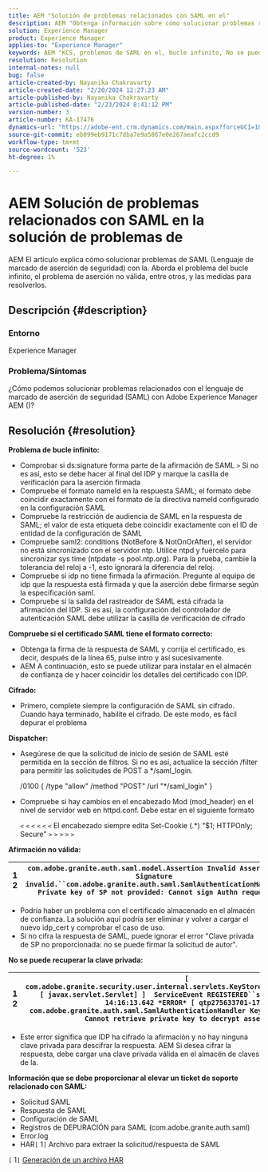 ```yaml
---
title: AEM "Solución de problemas relacionados con SAML en el"
description: AEM "Obtenga información sobre cómo solucionar problemas relacionados con SAML en la administración de etiquetas de. Compruebe el problema de bucle infinito y si el certificado SAML está en el formato adecuado."
solution: Experience Manager
product: Experience Manager
applies-to: "Experience Manager"
keywords: AEM "KCS, problemas de SAML en el, bucle infinito, No se puede recuperar la clave privada, archivo HAR1, solicitud SAML, registros de DEPURACIÓN para SAML, com.adobe.granite.auth.saml, experience manager"
resolution: Resolution
internal-notes: null
bug: false
article-created-by: Nayanika Chakravarty
article-created-date: "2/20/2024 12:27:23 AM"
article-published-by: Nayanika Chakravarty
article-published-date: "2/23/2024 8:41:12 PM"
version-number: 3
article-number: KA-17476
dynamics-url: "https://adobe-ent.crm.dynamics.com/main.aspx?forceUCI=1&pagetype=entityrecord&etn=knowledgearticle&id=c34ad2cd-86cf-ee11-9079-6045bd006239"
source-git-commit: eb099eb9171c7dba7e9a5867e0e267aeafc2ccd9
workflow-type: tm+mt
source-wordcount: '523'
ht-degree: 1%

---
```


# AEM Solución de problemas relacionados con SAML en la solución de problemas de


AEM El artículo explica cómo solucionar problemas de SAML (Lenguaje de marcado de aserción de seguridad) con la. Aborda el problema del bucle infinito, el problema de aserción no válida, entre otros, y las medidas para resolverlos.

## Descripción {#description}


### <b>Entorno</b>

Experience Manager



### <b>Problema/Síntomas</b>

¿Cómo podemos solucionar problemas relacionados con el lenguaje de marcado de aserción de seguridad (SAML) con Adobe Experience Manager AEM ()?


## Resolución {#resolution}


<b>Problema de bucle infinito:</b>

- Comprobar si ds:signature forma parte de la afirmación de SAML `>`  Si no es así, esto se debe hacer al final del IDP y marque la casilla de verificación para la aserción firmada
- Compruebe el formato nameId en la respuesta SAML; el formato debe coincidir exactamente con el formato de la directiva nameId configurado en la configuración SAML
- Compruebe la restricción de audiencia de SAML en la respuesta de SAML; el valor de esta etiqueta debe coincidir exactamente con el ID de entidad de la configuración de SAML
- Compruebe saml2: conditions (NotBefore &amp; NotOnOrAfter), el servidor no está sincronizado con el servidor ntp. Utilice ntpd y fuércelo para sincronizar sys time (ntpdate -s pool.ntp.org). Para la prueba, cambie la tolerancia del reloj a -1, esto ignorará la diferencia del reloj.
- Compruebe si idp no tiene firmada la afirmación. Pregunte al equipo de idp que la respuesta está firmada y que la aserción debe firmarse según la especificación saml.
- Compruebe si la salida del rastreador de SAML está cifrada la afirmación del IDP. Si es así, la configuración del controlador de autenticación SAML debe utilizar la casilla de verificación de cifrado


<b>Compruebe si el certificado SAML tiene el formato correcto:</b>

- Obtenga la firma de la respuesta de SAML y corrija el certificado, es decir, después de la línea 65, pulse intro y así sucesivamente.
- AEM A continuación, esto se puede utilizar para instalar en el almacén de confianza de y hacer coincidir los detalles del certificado con IDP.


<b>Cifrado:</b>

- Primero, complete siempre la configuración de SAML sin cifrado. Cuando haya terminado, habilite el cifrado. De este modo, es fácil depurar el problema


<b>Dispatcher:</b>

- Asegúrese de que la solicitud de inicio de sesión de SAML esté permitida en la sección de filtros. Si no es así, actualice la sección /filter para permitir las solicitudes de POST a \*/saml_login.



  /0100 { /type &quot;allow&quot; /method &quot;POST&quot; /url &quot;\*/saml_login&quot; }


- Compruebe si hay cambios en el encabezado Mod (mod_header) en el nivel de servidor web en httpd.conf. Debe estar en el siguiente formato

  `<` `<` `<` `<` `<` `<`  El encabezado siempre edita Set-Cookie (.\*) &quot;$1; HTTPOnly; Secure&quot; `>` `>` `>` `>` `>`


<b>Afirmación no válida:</b>


| 1<br>  2 | `com.adobe.granite.auth.saml.model.Assertion Invalid Assertion: Signature invalid.``com.adobe.granite.auth.saml.SamlAuthenticationHandler Private key of SP not provided: Cannot sign Authn request` |
| --- | --- |


- Podría haber un problema con el certificado almacenado en el almacén de confianza. La solución aquí podría ser eliminar y volver a cargar el nuevo idp_cert y comprobar el caso de uso.
- Si no cifra la respuesta de SAML, puede ignorar el error &quot;Clave privada de SP no proporcionada: no se puede firmar la solicitud de autor&quot;.


<b>No se puede recuperar la clave privada:</b>


| 1<br>  2 | `[ com.adobe.granite.security.user.internal.servlets.KeyStoreManagingServlet,1121, [ javax.servlet.Servlet] ]  ServiceEvent REGISTERED``saml.log:27.01.2019 14:16:13.642 *ERROR* [ qtp275633701-179]  com.adobe.granite.auth.saml.SamlAuthenticationHandler KeyStore uninitialized. Cannot retrieve private key to decrypt assertions.` |
| --- | --- |


- Este error significa que IDP ha cifrado la afirmación y no hay ninguna clave privada para descifrar la respuesta. AEM Si desea cifrar la respuesta, debe cargar una clave privada válida en el almacén de claves de la.


<b>Información que se debe proporcionar al elevar un ticket de soporte relacionado con SAML:</b>

- Solicitud SAML
- Respuesta de SAML
- Configuración de SAML
- Registros de DEPURACIÓN para SAML (com.adobe.granite.auth.saml)
- Error.log
- HAR`[` 1`]`  Archivo para extraer la solicitud/respuesta de SAML


`[` 1`]`  [Generación de un archivo HAR](https://help.tenderapp.com/kb/troubleshooting-your-tender-site/generating-an-har-file)
